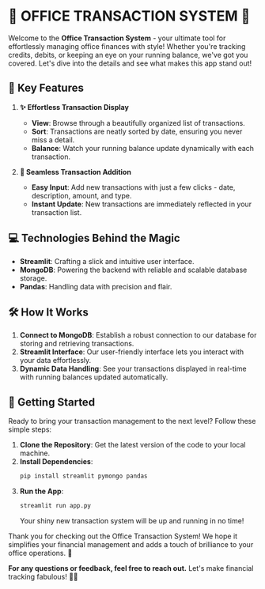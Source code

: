 # **🌟 OFFICE TRANSACTION SYSTEM 🌟**

Welcome to the **Office Transaction System** - your ultimate tool for effortlessly managing office finances with style! Whether you're tracking credits, debits, or keeping an eye on your running balance, we've got you covered. Let's dive into the details and see what makes this app stand out!

## 🌟 Key Features

1. **✨ Effortless Transaction Display**
   - **View**: Browse through a beautifully organized list of transactions.
   - **Sort**: Transactions are neatly sorted by date, ensuring you never miss a detail.
   - **Balance**: Watch your running balance update dynamically with each transaction.

2. **🚀 Seamless Transaction Addition**
   - **Easy Input**: Add new transactions with just a few clicks - date, description, amount, and type.
   - **Instant Update**: New transactions are immediately reflected in your transaction list.

## 💻 Technologies Behind the Magic

- **Streamlit**: Crafting a slick and intuitive user interface.
- **MongoDB**: Powering the backend with reliable and scalable database storage.
- **Pandas**: Handling data with precision and flair.

## 🛠️ How It Works

1. **Connect to MongoDB**: Establish a robust connection to our database for storing and retrieving transactions.
2. **Streamlit Interface**: Our user-friendly interface lets you interact with your data effortlessly.
3. **Dynamic Data Handling**: See your transactions displayed in real-time with running balances updated automatically.

## 🚀 Getting Started

Ready to bring your transaction management to the next level? Follow these simple steps:

1. **Clone the Repository**: Get the latest version of the code to your local machine.
2. **Install Dependencies**:
   ```bash
   pip install streamlit pymongo pandas

3. **Run the App**:
   ```bash
   streamlit run app.py
   ```
   Your shiny new transaction system will be up and running in no time!

Thank you for checking out the Office Transaction System! We hope it simplifies your financial management and adds a touch of brilliance to your office operations. 🌟

**For any questions or feedback, feel free to reach out.** Let's make financial tracking fabulous! 🚀💼
